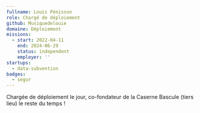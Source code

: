 ```yaml
---
fullname: Louis Pénisson
role: Chargé de déploiement
github: Musiquedelouie
domaine: Déploiement
missions:
  - start: 2022-04-11
    end: 2024-06-29
    status: independent
    employer: ''
startups:
  - data-subvention
badges:
  - segur
---
```



Chargée de déploiement le jour, co-fondateur de la Caserne Bascule (tiers lieu) le reste du temps ! 
